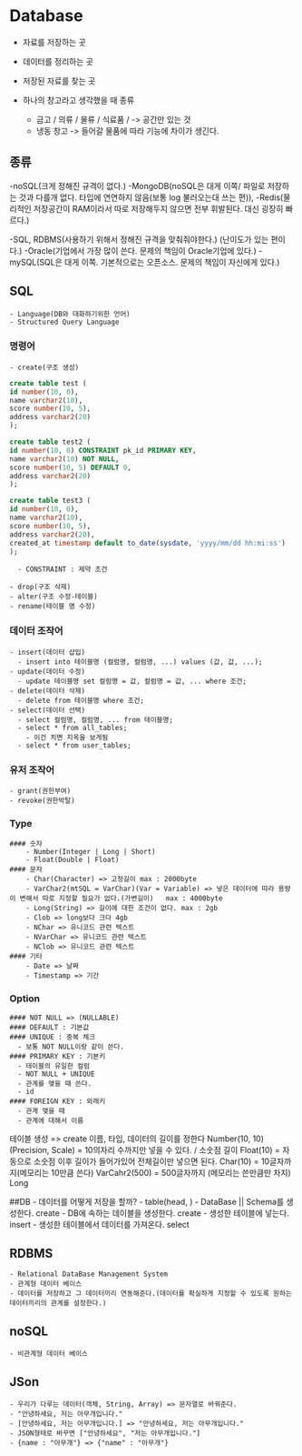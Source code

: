 # Database
- 자료를 저장하는 곳
- 데이터를 정리하는 곳
- 저장된 자료를 찾는 곳

- 하나의 창고라고 생각했을 때 종류
	- 금고 / 의류 / 물류 / 식료품 / -> 공간만 있는 것 
	- 냉동 창고 -> 들어갈 물품에 따라 기능에 차이가 생긴다.

## 종류
-noSQL(크게 정해진 규격이 없다.)
	-MongoDB(noSQL은 대게 이쪽/ 파일로 저장하는 것과 다를개 없다. 타입에 연연하지 않음(보통 log 불러오는대 쓰는 편)), 
	-Redis(물리적인 저장공간이 RAM이라서 따로 저장해두지 않으면 전부 휘발된다. 대신 굉장히 빠르다.)
	
-SQL, RDBMS(사용하기 위해서 정해진 규격을 맞춰줘야한다.)
		   (난이도가 있는 편이다.)
	-Oracle(기업에서 가장 많이 쓴다. 문제의 책임이 Oracle기업에 있다.)
	-mySQL(SQL은 대게 이쪽. 기본적으로는 오픈소스. 문제의 책임이 자신에게 있다.)
	
## SQL
	- Language(DB와 대화하기위한 언어)
	- Structured Query Language
### 명령어	
	- create(구조 생성)
```sql
create table test (
id number(10, 0),
name varchar2(10),
score number(10, 5),
address varchar2(20)
);

create table test2 (
id number(10, 0) CONSTRAINT pk_id PRIMARY KEY,
name varchar2(10) NOT NULL,
score number(10, 5) DEFAULT 0,
address varchar2(20)
);

create table test3 (
id number(10, 0),
name varchar2(10),
score number(10, 5),
address varchar2(20),
created_at timestamp default to_date(sysdate, 'yyyy/mm/dd hh:mi:ss')
);
```
      - CONSTRAINT : 제약 조건

	- drop(구조 삭제)
	- alter(구조 수정-테이블)
	- rename(테이블 명 수정)
	
### 데이터 조작어
	- insert(데이터 삽입)
	  - insert into 테이블명 (컬럼명, 컬럼명, ...) values (값, 값, ...);
	- update(데이터 수정)
	  - update 테이블명 set 컬럼명 = 값, 컬럼명 = 값, ... where 조건;
	- delete(데이터 삭제)
	  - delete from 테이블명 where 조건;
	- select(데이터 선택)
	  - select 컬럼명, 컬럼명, ... from 테이블명;
	  - select * from all_tables; 
	    - 이건 치면 지옥을 보게됨
	  - select * from user_tables;
	
### 유저 조작어
	- grant(권한부여)
	- revoke(권한박탈)

### Type
	#### 숫자
		- Number(Integer | Long | Short)
		- Float(Double | Float)
	#### 문자
		- Char(Character) => 고정길이 max : 2000byte
		- VarChar2(mtSQL = VarChar)(Var = Variable) => 넣은 데이터에 따라 용량이 변해서 따로 지정할 필요가 없다.(가변길이)   max : 4000byte                                                                                                                                                                                                                                                                                                                                                                                                                          
		- Long(String) => 길이에 대한 조건이 없다. max : 2gb
		- Clob => long보다 크다 4gb
		- NChar => 유니코드 관련 텍스트 
		- NVarChar => 유니코드 관련 텍스트
		- NClob => 유니코드 관련 텍스트
	#### 기타
		- Date => 날짜
		- Timestamp => 기간

### Option
	#### NOT NULL => (NULLABLE)
	#### DEFAULT : 기본값
	#### UNIQUE : 중복 체크
	  - 보통 NOT NULL이랑 같이 쓴다. 
	#### PRIMARY KEY : 기본키
	  - 테이블의 유일한 컬럼
	  - NOT NULL + UNIQUE
	  - 관계를 맺을 때 쓴다.
	  - id
	#### FOREIGN KEY : 외래키
	  - 관계 맺을 때
	  - 관계에 대해서 이름
	
	
테이블 생성 => create
이름, 타입, 데이터의 길이를 정한다
Number(10, 10)(Precision, Scale) = 10의자리 수까지만 넣을 수 있다. / 소숫점 길이
Float(10) = 자동으로 소숫점 이후 길이가 들어가있어 전체길이만 넣으면 된다.
Char(10) = 10글자까지(메모리는 10만큼 쓴다)
VarCahr2(500) = 500글자까지 (메모리는 쓴만큼만 차지)
Long 
	
##DB
	- 데이터를 어떻게 저장을 할까?
	- table(head, )
	- DataBase || Schema를 생성한다. create
	- DB에 속하는 데이블을 생성한다. create
	- 생성한 테이블에 넣는다. insert
	- 생성한 테이블에서 데이터를 가져온다. select


## RDBMS
	- Relational DataBase Management System
	- 관계형 데이터 베이스
	- 데이터를 저장하고 그 데이터끼리 연동해준다.(데이터를 확실하게 지정할 수 있도록 원하는 데이터끼리의 관계를 설정한다.)
	
## noSQL
	- 비관계형 데이터 베이스
	
## JSon
	- 우리가 다루는 데이터(객체, String, Array) => 문자열로 바꿔준다.
	- "안녕하세요, 저는 아무개입니다."
	- [안녕하세요, 저는 아무개입니다.] => "안녕하세요, 저는 아무개입니다."
	- JSON형태로 바꾸면 ["안녕하세요", "저는 아무개입니다."]
	- {name : "아무개"} => {"name" : "아무개"}